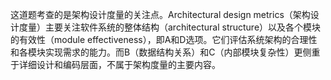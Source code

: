 这道题考查的是架构设计度量的关注点。Architectural design metrics（架构设计度量）主要关注软件系统的整体结构（architectural structure）以及各个模块的有效性（module effectiveness），即A和D选项。它们评估系统架构的合理性和各模块实现需求的能力。而B（数据结构关系）和C（内部模块复杂性）更侧重于详细设计和编码层面，不属于架构度量的主要内容。